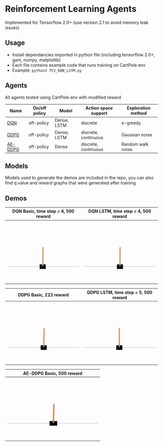 # Reinforcement Learning Agents 
Implemented for Tensorflow 2.0+ (use version 2.1 to avoid memory leak issues)
## Usage
- Install dependancies imported in python file (including tensorflow 2.0+, gym, numpy, matplotlib)
- Each file contains example code that runs training on CartPole env
- Example: `python3 TF2_DQN_LSTM.py`
## Agents
All agents tested using CartPole env with modified reward

| Name | On/off policy | Model | Action space support | Exploration method |
| --- | --- | --- | --- | --- |
| [DQN](https://www.cs.toronto.edu/~vmnih/docs/dqn.pdf) | off-policy | Dense, LSTM | discrete | e-greedy |
| [DDPG](https://arxiv.org/pdf/1509.02971.pdf) | off-policy | Dense, LSTM | discrete, continuous | Gaussian noise |
| [AE-DDPG](https://arxiv.org/pdf/1903.00827.pdf) | off-policy | Dense | discrete, continuous | Random walk noise |

## Models
Models used to generate the demos are included in the repo, you can also find q value and reward graphs that were generated after training
## Demos
| DQN Basic, time step = 4, 500 reward | DQN LSTM, time step = 4, 500 reward |
| --- | --- |
| <img src="DQN/gifs/test_render_basic_time_step4_reward500.gif" height="200"> | <img src="DQN/gifs/test_render_lstm_time_step4_reward500.gif" height="200"> |

| DDPG Basic, 222 reward | DDPG LSTM, time step = 5, 500 reward |
| --- | --- |
| <img src="DDPG/gifs/test_render_basic_reward222.gif" height="200"> | <img src="DDPG/gifs/test_render_lstm_time_step5_reward500.gif" height="200"> |

| AE-DDPG Basic, 500 reward |
| --- |
| <img src="AE-DDPG/gifs/test_render_basic_reward500.gif" height="200"> |
